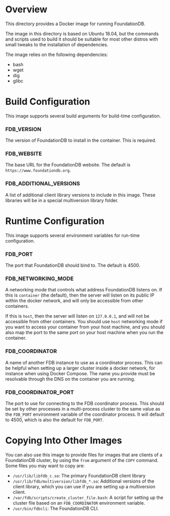 # Overview

This directory provides a Docker image for running FoundationDB.

The image in this directory is based on Ubuntu 18.04, but the commands and
scripts used to build it should be suitable for most other distros with small
tweaks to the installation of dependencies.

The image relies on the following dependencies:

*	bash
*	wget
*	dig
*	glibc

# Build Configuration

This image supports several build arguments for build-time configuration.

### FDB_VERSION

The version of FoundationDB to install in the container. This is required.

### FDB_WEBSITE

The base URL for the FoundationDB website. The default is
`https://www.foundationdb.org`.

### FDB_ADDITIONAL_VERSIONS

A list of additional client library versions to include in this image. These
libraries will be in a special multiversion library folder.

# Runtime Configuration

This image supports several environment variables for run-time configuration.

### FDB_PORT

The port that FoundationDB should bind to. The default is 4500. 

### FDB_NETWORKING_MODE

A networking mode that controls what address FoundationDB listens on. If this
is `container` (the default), then the server will listen on its public IP
within the docker network, and will only be accessible from other containers.

If this is `host`, then the server will listen on `127.0.0.1`, and will not be
accessible from other containers. You should use `host` networking mode if you
want to access your container from your host machine, and you should also
map the port to the same port on your host machine when you run the container.

### FDB_COORDINATOR

A name of another FDB instance to use as a coordinator process. This can be
helpful when setting up a larger cluster inside a docker network, for instance
when using Docker Compose. The name you provide must be resolvable through the
DNS on the container you are running.

### FDB_COORDINATOR_PORT

The port to use for connecting to the FDB coordinator process. This should be
set by other processes in a multi-process cluster to the same value as the
`FDB_PORT` environment variable of the coordinator process. It will default
to 4500, which is also the default for `FDB_PORT`.

# Copying Into Other Images

You can also use this image to provide files for images that are clients of a
FoundationDB cluster, by using the `from` argument of the `COPY` command. Some
files you may want to copy are:

*	`/usr/lib/libfdb_c.so`: The primary FoundationDB client library
*	`/usr/lib/fdb/multiversion/libfdb_*.so`: Additional versions of the client
	library, which you can use if you are setting up a multiversion client.
*	`/var/fdb/scripts/create_cluster_file.bash`: A script for setting up the
	cluster file based on an `FDB_COORDINATOR` environment variable.
*	`/usr/bin/fdbcli`: The FoundationDB CLI.

